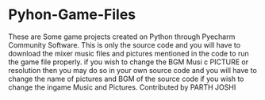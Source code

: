 # Pyhon-Game-Files
These are Some game projects created on Python through Pyecharm Community Software.
This is only the source code and you will have to download the mixer music files and pictures mentioned in the code to run the game file properly. if you wish to change the BGM Musi c PICTURE or resolution then you may do so in your own source code and you will have to change the name of pictures and BGM  of the source code if you wish to change the ingame Music and Pictures.
Contributed by PARTH JOSHI

